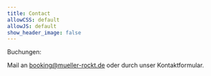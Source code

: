```yaml
---
title: Contact
allowCSS: default
allowJS: default
show_header_image: false
---
```


Buchungen:

Mail an [booking@mueller-rockt.de](mailto:booking@mueller-rockt.de) oder durch unser Kontaktformular.